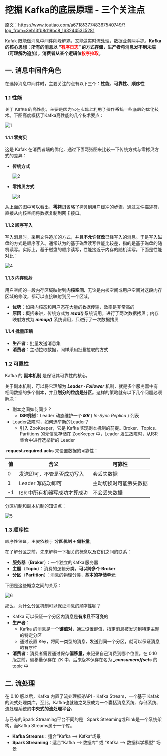 # 挖掘 Kafka的底层原理 - 三个关注点

原文：https://www.toutiao.com/a6718537748367540749/?log_from=3eb13fb8d19bc8_1632445335281



Kafak 既能做消息中间件削峰解耦，又能做实时流处理，数据业务两手抓。**Kafka 的核心思想：所有的消息以 “<font color='red'>有序日志</font>” 的方式存储，生产者将消息发不到末端（可理解为追加），消费者从某个逻辑位<font color='red'>按序拉取</font>。**

## 一. 消息中间件角色

在选择消息中间件时，主要关注的点有以下三个：**性能、可靠性、顺序性**

### 1.1 性能

关于 Kafka 的高性能，主要是因为它在实现上利用了操作系统一些底层的优化技术。下图高度概括了Kafka高性能的几个技术要点：

![1](./images/three_concerns_of_Kafka/1.png)

#### 1.1.1 零拷贝

这是 Kafak 在消费者端的优化，通过下面两张图来比较一下传统方式与零拷贝方式的差异：

* **传统方式**

  ![2](./images/three_concerns_of_Kafka/2.png)

* **零拷贝方式**

  ![3](./images/three_concerns_of_Kafka/3.png)

从上面的图中可以看出，**零拷贝**省略了拷贝到用户缓冲的步骤，通过文件描述符，直接从内核空间将数据复制到网卡接口。

#### 1.1.2 顺序写入

写入消息时，采用文件追加的方式，并且**不允许修改**已经写入的消息。于是写入磁盘的方式是顺序写入。通常认为的基于磁盘读写性能比较差，指的是基于磁盘的随机读写。实际上，基于磁盘的顺序读写，性能接近于内存的随机读写。下面是性能对比：

![4](./images/three_concerns_of_Kafka/4.png)

#### 1.1.3 内存映射

用户空间的一段内存区域映射到**内核空间**，无论是内核空间或用户空间对这段内存区域的修改，都可以直接映射到另一个区域。

* **优势**：如果内核态和用户态在大量的数据传输，效率是非常高的
* **原因**：概括来讲，传统方式为 ***read()*** 系统调用，进行了两次数据拷贝；内存映射方式为 ***mmap()*** 系统调用，只进行了一次数据拷贝

#### 1.1.4 批量压缩

* **生产者**：批量发送消息集
* **消费者**：主动拉取数据，同样采用批量拉取的方式

### 1.2 可靠性

Kafka 的 **副本机制** 是保证其可靠性的核心。

关于副本机制，可以将它理解为 ***Leader - Follower*** 机制，就是多个服务器中有相同数据的多个副本，并且**划分的粒度是分区**。这样的策略就有以下几个问题必须解决：

* 副本之间如何同步？
  * **ISR机制**：Leader 动态维护一个 ***ISR*** ( *In-Sync Replica* ) 列表
* Leader故障时，如何选举新的Leader？
  * 引入 ZooKeeper，它是 Kafka 实现副本机制的前提。Broker、Topics、Partitions 的元信息存储在 ZooKeeper 中，Leader 发生故障时，从ISR集合中进行选举新的 Leader

​        **request.required.acks** 来设置数据的可靠性：

| 值   | 含义                         | 可靠性                 |
| ---- | ---------------------------- | ---------------------- |
| 0    | 发送即可，不管是否成功写入   | 会丢失数据             |
| 1    | Leader 写成功即可            | 主动切换时可能丢失数据 |
| -1   | ISR 中所有机器写成功才算成功 | 不会丢失数据           |

分区机制和副本机制的知识点：

![5](./images/three_concerns_of_Kafka/5.png)

### 1.3 顺序性

顺序性保证，主要依赖于 **分区机制 + 偏移量**。

在了解分区之前，先来解释一下相关的概念以及它们之间的联系：

* **服务器**（**Broker**）：一个独立的Kafka 服务器
* **主题**（**Topic**）：消费的逻辑分类，**可以跨多个 Broker**
* **分区**（**Partition**）：消息的物理分类，**基本的存储单元**

下图是这些概念之间的关系：

![6](./images/three_concerns_of_Kafka/6.png)

那么，为什么分区机制可以保证消息的顺序性呢？

* Kafka 可以保证一个分区内消息是**有序且不可变**的
* **生产者**：
  * Kafka 的消息是一个**键值对**，通过设置键值，指定消息被发送到特定主题的特定分区
  * 通过设置 Key，将同一类型的消息，发送到同一个分区，就可以保证消息的有序性
* **消费者**：消费者需要通过保存**偏移量**，来记录自己消费到哪个位置。在 0.10 版之前，偏移量保存在 ZK 中，后来版本保存在名为 ***_consumeroffsets*** 的 topic 中

## 二. 流处理

在 0.10 版以后，Kafka 内置了流处理框架API - Kafka Stream，一个基于 Kafak 的流式处理类库。至此，Kafka也就随之发展成为一个囊括消息系统、存储系统、流处理系统的**中央式的流处理平台**。

与已有的Spark Streaming平台不同的是，Spark Streaming或Flink是一个系统架构，而Kafka Streams属于一个库。

- **Kafka Streams**：适合”Kafka --> Kafka“场景
- **Spark Streaming**：适合”Kafka --> 数据库” 或 “Kafka --> 数据科学模型” 场景
